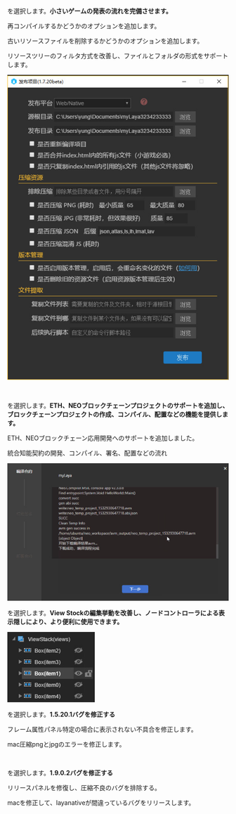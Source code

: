 を選択します。**小さいゲームの発表の流れを完備させます。**

再コンパイルするかどうかのオプションを追加します。

古いリソースファイルを削除するかどうかのオプションを追加します。

リソースツリーのフィルタ方式を改善し、ファイルとフォルダの形式をサポートします。



   ![publish2](imgs/publish2.jpg)

​

を選択します。**ETH、NEOブロックチェーンプロジェクトのサポートを追加し、ブロックチェーンプロジェクトの作成、コンパイル、配置などの機能を提供します。**

ETH、NEOブロックチェーン応用開発へのサポートを追加しました。

統合知能契約の開発、コンパイル、署名、配置などの流れ

![heyue](imgs/heyue.jpg)



を選択します。**View Stockの編集挙動を改善し、ノードコントローラによる表示隠しにより、より便利に使用できます。**

![viewstack](imgs/viewstack.jpg)



を選択します。**1.5.20.1バグを修正する**

フレーム属性パネル特定の場合に表示されない不具合を修正します。

mac圧縮pngとjpgのエラーを修正します。

​

を選択します。**1.9.0.2バグを修正する**

リリースパネルを修復し、圧縮不良のバグを排除する。

macを修正して、layanativeが間違っているバグをリリースします。